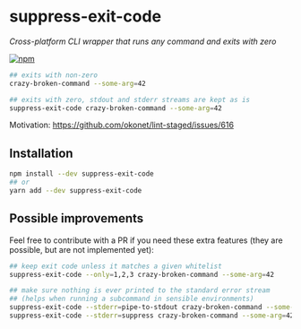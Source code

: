 # suppress-exit-code

_Cross-platform CLI wrapper that runs any command and exits with zero_

[![npm](https://img.shields.io/npm/v/suppress-exit-code.svg)](https://www.npmjs.com/package/suppress-exit-code)

```sh
## exits with non-zero
crazy-broken-command --some-arg=42

## exits with zero, stdout and stderr streams are kept as is
suppress-exit-code crazy-broken-command --some-arg=42
```

Motivation: <https://github.com/okonet/lint-staged/issues/616>

## Installation

```sh
npm install --dev suppress-exit-code
## or
yarn add --dev suppress-exit-code
```

## Possible improvements

Feel free to contribute with a PR if you need these extra features (they are possible, but are not implemented yet):

```sh
## keep exit code unless it matches a given whitelist
suppress-exit-code --only=1,2,3 crazy-broken-command --some-arg=42
```

```sh
## make sure nothing is ever printed to the standard error stream
## (helps when running a subcommand in sensible environments)
suppress-exit-code --stderr=pipe-to-stdout crazy-broken-command --some-arg=42
suppress-exit-code --stderr=suppress crazy-broken-command --some-arg=42
```

